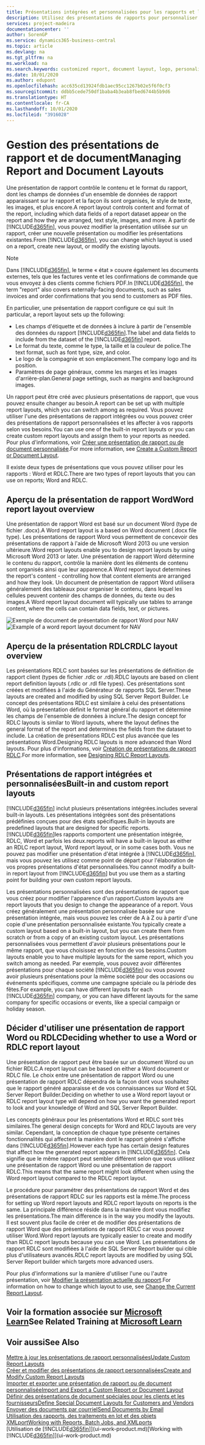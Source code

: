 ```yaml
---
title: Présentations intégrées et personnalisées pour les rapports et les documents | Microsoft Docs
description: Utilisez des présentations de rapports pour personnaliser les documents, par exemple, pour personnaliser la police, le logo ou la mise en page des fichiers PDF que vous envoyez aux clients.
services: project-madeira
documentationcenter: ''
author: SorenGP
ms.service: dynamics365-business-central
ms.topic: article
ms.devlang: na
ms.tgt_pltfrm: na
ms.workload: na
ms.search.keywords: customized report, document layout, logo, personalize
ms.date: 10/01/2020
ms.author: edupont
ms.openlocfilehash: acc635cd13924fdb1aec95cc1267b02e5f6f0cf3
ms.sourcegitcommit: ddbb5cede750df1baba4b3eab8fbed6744b5b9d6
ms.translationtype: HT
ms.contentlocale: fr-CA
ms.lasthandoff: 10/01/2020
ms.locfileid: "3916028"
---
```

# <a name="managing-report-and-document-layouts"></a><span data-ttu-id="c6ba8-103">Gestion des présentations de rapport et de document</span><span class="sxs-lookup"><span data-stu-id="c6ba8-103">Managing Report and Document Layouts</span></span>
<span data-ttu-id="c6ba8-104">Une présentation de rapport contrôle le contenu et le format du rapport, dont les champs de données d'un ensemble de données de rapport apparaissant sur le rapport et la façon ils sont organisés, le style de texte, les images, et plus encore.</span><span class="sxs-lookup"><span data-stu-id="c6ba8-104">A report layout controls content and format of the report, including which data fields of a report dataset appear on the report and how they are arranged, text style, images, and more.</span></span> <span data-ttu-id="c6ba8-105">À partir de [!INCLUDE[d365fin](includes/d365fin_md.md)], vous pouvez modifier la présentation utilisée sur un rapport, créer une nouvelle présentation ou modifier les présentations existantes.</span><span class="sxs-lookup"><span data-stu-id="c6ba8-105">From [!INCLUDE[d365fin](includes/d365fin_md.md)], you can change which layout is used on a report, create new layout, or modify the existing layouts.</span></span>

> [!NOTE]  
>   <span data-ttu-id="c6ba8-106">Dans [!INCLUDE[d365fin](includes/d365fin_md.md)], le terme « état » couvre également les documents externes, tels que les factures vente et les confirmations de commande que vous envoyez à des clients comme fichiers PDF.</span><span class="sxs-lookup"><span data-stu-id="c6ba8-106">In [!INCLUDE[d365fin](includes/d365fin_md.md)], the term "report" also covers externally-facing documents, such as sales invoices and order confirmations that you send to customers as PDF files.</span></span>

<span data-ttu-id="c6ba8-107">En particulier, une présentation de rapport configure ce qui suit :</span><span class="sxs-lookup"><span data-stu-id="c6ba8-107">In particular, a report layout sets up the following:</span></span>

* <span data-ttu-id="c6ba8-108">Les champs d'étiquette et de données à inclure à partir de l'ensemble des données du rapport [!INCLUDE[d365fin](includes/d365fin_md.md)].</span><span class="sxs-lookup"><span data-stu-id="c6ba8-108">The label and data fields to include from the dataset of the [!INCLUDE[d365fin](includes/d365fin_md.md)] report.</span></span>
* <span data-ttu-id="c6ba8-109">Le format du texte, comme le type, la taille et la couleur de police.</span><span class="sxs-lookup"><span data-stu-id="c6ba8-109">The text format, such as font type, size, and color.</span></span>
* <span data-ttu-id="c6ba8-110">Le logo de la compagnie et son emplacement.</span><span class="sxs-lookup"><span data-stu-id="c6ba8-110">The company logo and its position.</span></span>
* <span data-ttu-id="c6ba8-111">Paramètres de page généraux, comme les marges et les images d'arrière-plan.</span><span class="sxs-lookup"><span data-stu-id="c6ba8-111">General page settings, such as margins and background images.</span></span>

<span data-ttu-id="c6ba8-112">Un rapport peut être créé avec plusieurs présentations de rapport, que vous pouvez ensuite changer au besoin.</span><span class="sxs-lookup"><span data-stu-id="c6ba8-112">A report can be set up with multiple report layouts, which you can switch among as required.</span></span> <span data-ttu-id="c6ba8-113">Vous pouvez utiliser l'une des présentations de rapport intégrées ou vous pouvez créer des présentations de rapport personnalisées et les affecter à vos rapports selon vos besoins.</span><span class="sxs-lookup"><span data-stu-id="c6ba8-113">You can use one of the built-in report layouts or you can create custom report layouts and assign them to your reports as needed.</span></span> <span data-ttu-id="c6ba8-114">Pour plus d'informations, voir [Créer une présentation de rapport ou de document personnalisée](ui-how-create-custom-report-layout.md).</span><span class="sxs-lookup"><span data-stu-id="c6ba8-114">For more information, see [Create a Custom Report or Document Layout](ui-how-create-custom-report-layout.md).</span></span>

<span data-ttu-id="c6ba8-115">Il existe deux types de présentations que vous pouvez utiliser pour les rapports : Word et RDLC.</span><span class="sxs-lookup"><span data-stu-id="c6ba8-115">There are two types of report layouts that you can use on reports; Word and RDLC.</span></span>

## <a name="word-report-layout-overview"></a><span data-ttu-id="c6ba8-116">Aperçu de la présentation de rapport Word</span><span class="sxs-lookup"><span data-stu-id="c6ba8-116">Word report layout overview</span></span>
<span data-ttu-id="c6ba8-117">Une présentation de rapport Word est basé sur un document Word (type de fichier .docx).</span><span class="sxs-lookup"><span data-stu-id="c6ba8-117">A Word report layout is a based on Word document (.docx file type).</span></span> <span data-ttu-id="c6ba8-118">Les présentations de rapport Word vous permettent de concevoir des présentations de rapport à l'aide de Microsoft Word 2013 ou une version ultérieure.</span><span class="sxs-lookup"><span data-stu-id="c6ba8-118">Word report layouts enable you to design report layouts by using Microsoft Word 2013 or later.</span></span> <span data-ttu-id="c6ba8-119">Une présentation de rapport Word détermine le contenu du rapport, contrôle la manière dont les éléments de contenu sont organisés ainsi que leur apparence.</span><span class="sxs-lookup"><span data-stu-id="c6ba8-119">A Word report layout determines the report's content - controlling how that content elements are arranged and how they look.</span></span> <span data-ttu-id="c6ba8-120">Un document de présentation de rapport Word utilisera généralement des tableaux pour organiser le contenu, dans lequel les cellules peuvent contenir des champs de données, du texte ou des images.</span><span class="sxs-lookup"><span data-stu-id="c6ba8-120">A Word report layout document will typically use tables to arrange content, where the cells can contain data fields, text, or pictures.</span></span>

 <span data-ttu-id="c6ba8-121">![Exemple de document de présentation de rapport Word pour NAV](media/nav_wordreportlayout_edit_in_word_example.png "NAV_WordReportLayout_Edit_In_Word_Example")</span><span class="sxs-lookup"><span data-stu-id="c6ba8-121">![Example of a word report layout document for NAV](media/nav_wordreportlayout_edit_in_word_example.png "NAV_WordReportLayout_Edit_In_Word_Example")</span></span>  

## <a name="rdlc-layout-overview"></a><span data-ttu-id="c6ba8-122">Aperçu de la présentation RDLC</span><span class="sxs-lookup"><span data-stu-id="c6ba8-122">RDLC layout overview</span></span>
<span data-ttu-id="c6ba8-123">Les présentations RDLC sont basées sur les présentations de définition de rapport client (types de fichier .rdlc or .rdl).</span><span class="sxs-lookup"><span data-stu-id="c6ba8-123">RDLC layouts are based on client report definition layouts (.rdlc or .rdl file types).</span></span> <span data-ttu-id="c6ba8-124">Ces présentations sont créées et modifiées à l'aide du Générateur de rapports SQL Server.</span><span class="sxs-lookup"><span data-stu-id="c6ba8-124">These layouts are created and modified by using SQL Server Report Builder.</span></span> <span data-ttu-id="c6ba8-125">Le concept des présentations RDLC est similaire à celui des présentations Word, où la présentation définit le format général du rapport et détermine les champs de l'ensemble de données à inclure.</span><span class="sxs-lookup"><span data-stu-id="c6ba8-125">The design concept for RDLC layouts is similar to Word layouts, where the layout defines the general format of the report and determines the fields from the dataset to include.</span></span> <span data-ttu-id="c6ba8-126">La création de présentations RDLC est plus avancée que les présentations Word.</span><span class="sxs-lookup"><span data-stu-id="c6ba8-126">Designing RDLC layouts is more advanced than Word layouts.</span></span> <span data-ttu-id="c6ba8-127">Pour plus d'informations, voir [Création de présentations de rapport RDLC](/dynamics-nav/Designing-RDLC-Report-Layouts).</span><span class="sxs-lookup"><span data-stu-id="c6ba8-127">For more information, see [Designing RDLC Report Layouts](/dynamics-nav/Designing-RDLC-Report-Layouts).</span></span>

## <a name="built-in-and-custom-report-layouts"></a><span data-ttu-id="c6ba8-128">Présentations de rapport intégrées et personnalisées</span><span class="sxs-lookup"><span data-stu-id="c6ba8-128">Built-in and custom report layouts</span></span>
[!INCLUDE[d365fin](includes/d365fin_md.md)] <span data-ttu-id="c6ba8-129">inclut plusieurs présentations intégrées.</span><span class="sxs-lookup"><span data-stu-id="c6ba8-129">includes several built-in layouts.</span></span> <span data-ttu-id="c6ba8-130">Les présentations intégrées sont des présentations prédéfinies conçues pour des états spécifiques.</span><span class="sxs-lookup"><span data-stu-id="c6ba8-130">Built-in layouts are predefined layouts that are designed for specific reports.</span></span> [!INCLUDE[d365fin](includes/d365fin_md.md)]<span data-ttu-id="c6ba8-131">les rapports comportent une présentation intégrée, RDLC, Word et parfois les deux.</span><span class="sxs-lookup"><span data-stu-id="c6ba8-131">reports will have a built-in layout as either an RDLC report layout, Word report layout, or in some cases both.</span></span> <span data-ttu-id="c6ba8-132">Vous ne pouvez pas modifier une présentation d'état intégrée à [!INCLUDE[d365fin](includes/d365fin_md.md)], mais vous pouvez les utilisez comme point de départ pour l'élaboration de vos propres présentations d'état personnalisées.</span><span class="sxs-lookup"><span data-stu-id="c6ba8-132">You cannot modify a built-in report layout from [!INCLUDE[d365fin](includes/d365fin_md.md)] but you use them as a starting point for building your own custom report layouts.</span></span>

<span data-ttu-id="c6ba8-133">Les présentations personnalisées sont des présentations de rapport que vous créez pour modifier l'apparence d'un rapport.</span><span class="sxs-lookup"><span data-stu-id="c6ba8-133">Custom layouts are report layouts that you design to change the appearance of a report.</span></span> <span data-ttu-id="c6ba8-134">Vous créez généralement une présentation personnalisée basée sur une présentation intégrée, mais vous pouvez les créer de A à Z ou à partir d'une copie d'une présentation personnalisée existante.</span><span class="sxs-lookup"><span data-stu-id="c6ba8-134">You typically create a custom layout based on a built-in layout, but you can create them from scratch or from a copy of an existing custom layout.</span></span> <span data-ttu-id="c6ba8-135">Les présentations personnalisées vous permettent d'avoir plusieurs présentations pour le même rapport, que vous choisissez en fonction de vos besoins.</span><span class="sxs-lookup"><span data-stu-id="c6ba8-135">Custom layouts enable you to have multiple layouts for the same report, which you switch among as needed.</span></span> <span data-ttu-id="c6ba8-136">Par exemple, vous pouvez avoir différentes présentations pour chaque société [!INCLUDE[d365fin](includes/d365fin_md.md)] ou vous pouvez avoir plusieurs présentations pour la même société pour des occasions ou événements spécifiques, comme une campagne spéciale ou la période des fêtes.</span><span class="sxs-lookup"><span data-stu-id="c6ba8-136">For example, you can have different layouts for each [!INCLUDE[d365fin](includes/d365fin_md.md)] company, or you can have different layouts for the same company for specific occasions or events, like a special campaign or holiday season.</span></span>

## <a name="deciding-whether-to-use-a-word-or-rdlc-report-layout"></a><span data-ttu-id="c6ba8-137">Décider d'utiliser une présentation de rapport Word ou RDLC</span><span class="sxs-lookup"><span data-stu-id="c6ba8-137">Deciding whether to use a Word or RDLC report layout</span></span>
<span data-ttu-id="c6ba8-138">Une présentation de rapport peut être basée sur un document Word ou un fichier RDLC.</span><span class="sxs-lookup"><span data-stu-id="c6ba8-138">A report layout can be based on either a Word document or RDLC file.</span></span> <span data-ttu-id="c6ba8-139">Le choix entre une présentation de rapport Word ou une présentation de rapport RDLC dépendra de la façon dont vous souhaitez que le rapport généré apparaisse et de vos connaissances sur Word et SQL Server Report Builder.</span><span class="sxs-lookup"><span data-stu-id="c6ba8-139">Deciding on whether to use a Word report layout or RDLC report layout type will depend on how you want the generated report to look and your knowledge of Word and SQL Server Report Builder.</span></span>

<span data-ttu-id="c6ba8-140">Les concepts généraux pour les présentations Word et RDLC sont très similaires.</span><span class="sxs-lookup"><span data-stu-id="c6ba8-140">The general design concepts for Word and RDLC layouts are very similar.</span></span> <span data-ttu-id="c6ba8-141">Cependant, la conception de chaque type présente certaines fonctionnalités qui affectent la manière dont le rapport généré s'affiche dans [!INCLUDE[d365fin](includes/d365fin_md.md)].</span><span class="sxs-lookup"><span data-stu-id="c6ba8-141">However each type has certain design features that affect how the generated report appears in [!INCLUDE[d365fin](includes/d365fin_md.md)].</span></span> <span data-ttu-id="c6ba8-142">Cela signifie que le même rapport peut sembler différent selon que vous utilisez une présentation de rapport Word ou une présentation de rapport RDLC.</span><span class="sxs-lookup"><span data-stu-id="c6ba8-142">This means that the same report might look different when using the Word report layout compared to the RDLC report layout.</span></span>

<span data-ttu-id="c6ba8-143">Le procédure pour paramétrer des présentations de rapport Word et des présentations de rapport RDLC sur les rapports est la même.</span><span class="sxs-lookup"><span data-stu-id="c6ba8-143">The process for setting up Word report layouts and RDLC report layouts on reports is the same.</span></span> <span data-ttu-id="c6ba8-144">La principale différence réside dans la manière dont vous modifiez les présentations.</span><span class="sxs-lookup"><span data-stu-id="c6ba8-144">The main difference is in the way you modify the layouts.</span></span> <span data-ttu-id="c6ba8-145">Il est souvent plus facile de créer et de modifier des présentations de rapport Word que des présentations de rapport RDLC car vous pouvez utiliser Word.</span><span class="sxs-lookup"><span data-stu-id="c6ba8-145">Word report layouts are typically easier to create and modify than RDLC report layouts because you can use Word.</span></span> <span data-ttu-id="c6ba8-146">Les présentations de rapport RDLC sont modifiées à l'aide de SQL Server Report builder qui cible plus d'utilisateurs avancés.</span><span class="sxs-lookup"><span data-stu-id="c6ba8-146">RDLC report layouts are modified by using SQL Server Report builder which targets more advanced users.</span></span>

<span data-ttu-id="c6ba8-147">Pour plus d'informations sur la manière d'utiliser l'une ou l'autre présentation, voir [Modifier la présentation actuelle du rapport](ui-how-change-layout-currently-used-report.md).</span><span class="sxs-lookup"><span data-stu-id="c6ba8-147">For information on how to change which layout to use, see [Change the Current Report Layout](ui-how-change-layout-currently-used-report.md).</span></span>

## <a name="see-related-training-at-microsoft-learn"></a><span data-ttu-id="c6ba8-148">Voir la formation associée sur [Microsoft Learn](/learn/modules/change-documents-dynamics-365-business-central/index)</span><span class="sxs-lookup"><span data-stu-id="c6ba8-148">See Related Training at [Microsoft Learn](/learn/modules/change-documents-dynamics-365-business-central/index)</span></span>

## <a name="see-also"></a><span data-ttu-id="c6ba8-149">Voir aussi</span><span class="sxs-lookup"><span data-stu-id="c6ba8-149">See Also</span></span>
[<span data-ttu-id="c6ba8-150">Mettre à jour les présentations de rapport personnalisées</span><span class="sxs-lookup"><span data-stu-id="c6ba8-150">Update Custom Report Layouts</span></span>](ui-update-report-layouts.md)  
[<span data-ttu-id="c6ba8-151">Créer et modifier des présentations de rapport personnalisées</span><span class="sxs-lookup"><span data-stu-id="c6ba8-151">Create and Modify Custom Report Layouts</span></span>](ui-how-create-custom-report-layout.md)  
[<span data-ttu-id="c6ba8-152">Importer et exporter une présentation de rapport ou de document personnalisée</span><span class="sxs-lookup"><span data-stu-id="c6ba8-152">Import and Export a Custom Report or Document Layout</span></span>](ui-how-import-and-export-report-layout.md)  
[<span data-ttu-id="c6ba8-153">Définir des présentations de document spéciales pour les clients et les fournisseurs</span><span class="sxs-lookup"><span data-stu-id="c6ba8-153">Define Special Document Layouts for Customers and Vendors</span></span>](ui-define-customer-vendor-document-layouts.md)  
[<span data-ttu-id="c6ba8-154">Envoyer des documents par courriel</span><span class="sxs-lookup"><span data-stu-id="c6ba8-154">Send Documents by Email</span></span>](ui-how-send-documents-email.md)  
[<span data-ttu-id="c6ba8-155">Utilisation des rapports, des traitements en lot et des objets XMLport</span><span class="sxs-lookup"><span data-stu-id="c6ba8-155">Working with Reports, Batch Jobs, and XMLports</span></span>](ui-work-report.md)  
<span data-ttu-id="c6ba8-156">[Utilisation de [!INCLUDE[d365fin](includes/d365fin_md.md)]](ui-work-product.md)</span><span class="sxs-lookup"><span data-stu-id="c6ba8-156">[Working with [!INCLUDE[d365fin](includes/d365fin_md.md)]](ui-work-product.md)</span></span>  
